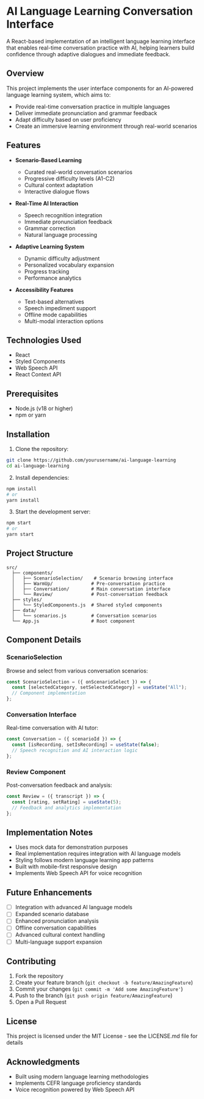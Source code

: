 # AI Language Learning Conversation Interface

A React-based implementation of an intelligent language learning interface that enables real-time conversation practice with AI, helping learners build confidence through adaptive dialogues and immediate feedback.

## Overview

This project implements the user interface components for an AI-powered language learning system, which aims to:

- Provide real-time conversation practice in multiple languages
- Deliver immediate pronunciation and grammar feedback
- Adapt difficulty based on user proficiency
- Create an immersive learning environment through real-world scenarios

## Features

- **Scenario-Based Learning**

  - Curated real-world conversation scenarios
  - Progressive difficulty levels (A1-C2)
  - Cultural context adaptation
  - Interactive dialogue flows

- **Real-Time AI Interaction**
  - Speech recognition integration
  - Immediate pronunciation feedback
  - Grammar correction
  - Natural language processing
- **Adaptive Learning System**

  - Dynamic difficulty adjustment
  - Personalized vocabulary expansion
  - Progress tracking
  - Performance analytics

- **Accessibility Features**
  - Text-based alternatives
  - Speech impediment support
  - Offline mode capabilities
  - Multi-modal interaction options

## Technologies Used

- React
- Styled Components
- Web Speech API
- React Context API

## Prerequisites

- Node.js (v18 or higher)
- npm or yarn

## Installation

1. Clone the repository:

```bash
git clone https://github.com/yourusername/ai-language-learning
cd ai-language-learning
```

2. Install dependencies:

```bash
npm install
# or
yarn install
```

3. Start the development server:

```bash
npm start
# or
yarn start
```

## Project Structure

```
src/
  ├── components/
  │   ├── ScenarioSelection/    # Scenario browsing interface
  │   ├── WarmUp/              # Pre-conversation practice
  │   ├── Conversation/        # Main conversation interface
  │   └── Review/              # Post-conversation feedback
  ├── styles/
  │   └── StyledComponents.js  # Shared styled components
  ├── data/
  │   └── scenarios.js         # Conversation scenarios
  └── App.js                   # Root component
```

## Component Details

### ScenarioSelection

Browse and select from various conversation scenarios:

```javascript
const ScenarioSelection = ({ onScenarioSelect }) => {
  const [selectedCategory, setSelectedCategory] = useState("All");
  // Component implementation
};
```

### Conversation Interface

Real-time conversation with AI tutor:

```javascript
const Conversation = ({ scenarioId }) => {
  const [isRecording, setIsRecording] = useState(false);
  // Speech recognition and AI interaction logic
};
```

### Review Component

Post-conversation feedback and analysis:

```javascript
const Review = ({ transcript }) => {
  const [rating, setRating] = useState(5);
  // Feedback and analytics implementation
};
```

## Implementation Notes

- Uses mock data for demonstration purposes
- Real implementation requires integration with AI language models
- Styling follows modern language learning app patterns
- Built with mobile-first responsive design
- Implements Web Speech API for voice recognition

## Future Enhancements

- [ ] Integration with advanced AI language models
- [ ] Expanded scenario database
- [ ] Enhanced pronunciation analysis
- [ ] Offline conversation capabilities
- [ ] Advanced cultural context handling
- [ ] Multi-language support expansion

## Contributing

1. Fork the repository
2. Create your feature branch (`git checkout -b feature/AmazingFeature`)
3. Commit your changes (`git commit -m 'Add some AmazingFeature'`)
4. Push to the branch (`git push origin feature/AmazingFeature`)
5. Open a Pull Request

## License

This project is licensed under the MIT License - see the LICENSE.md file for details

## Acknowledgments

- Built using modern language learning methodologies
- Implements CEFR language proficiency standards
- Voice recognition powered by Web Speech API
